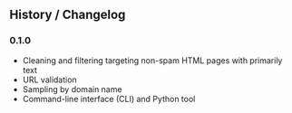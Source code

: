 ## History / Changelog


### 0.1.0

- Cleaning and filtering targeting non-spam HTML pages with primarily text
- URL validation
- Sampling by domain name
- Command-line interface (CLI) and Python tool

